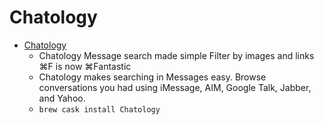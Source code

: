 # Chatology
- [Chatology](https://flexibits.com/chatology)
  -   Chatology Message search made simple Filter by images and links ⌘F is now ⌘Fantastic
  - Chatology makes searching in Messages easy. Browse conversations you had using iMessage, AIM, Google Talk, Jabber, and Yahoo.
  - `brew cask install Chatology`
